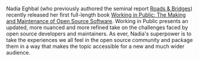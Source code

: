<!--
.. title: Working In Public
.. slug: working-in-public
.. date: 2020-08-22 00:00:00
.. tags: 
.. category: 
.. link: 
.. description: 
.. type: text
-->

Nadia Eghbal (who previously authored the seminal report [Roads & Bridges](https://www.fordfoundation.org/work/learning/research-reports/roads-and-bridges-the-unseen-labor-behind-our-digital-infrastructure/)) recently released her first full-length book [Working in Public: The Making and Maintenance of Open Source Software](https://www.amazon.co.uk/Working-Public-Making-Maintenance-Software-ebook/dp/B08BDGXVK9). Working in Public presents an updated, more nuanced and more refined take on the challenges faced by open source developers and maintainers. As ever, Nadia's superpower is to take the experiences we all feel in the open source community and package them in a way that makes the topic accessible for a new and much wider audience.
